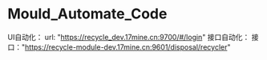 # Mould_Automate_Code
UI自动化：
url: "https://recycle_dev.17mine.cn:9700/#/login"
接口自动化：
接口："https://recycle-module-dev.17mine.cn:9601/disposal/recycler"
